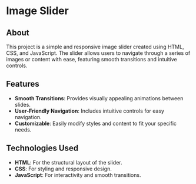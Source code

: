 # Image Slider

## About
This project is a simple and responsive image slider created using HTML, CSS, and JavaScript. The slider allows users to navigate through a series of images or content with ease, featuring smooth transitions and intuitive controls.

## Features
- **Smooth Transitions**: Provides visually appealing animations between slides.
- **User-Friendly Navigation**: Includes intuitive controls for easy navigation.
- **Customizable**: Easily modify styles and content to fit your specific needs.

## Technologies Used
- **HTML**: For the structural layout of the slider.
- **CSS**: For styling and responsive design.
- **JavaScript**: For interactivity and smooth transitions.
